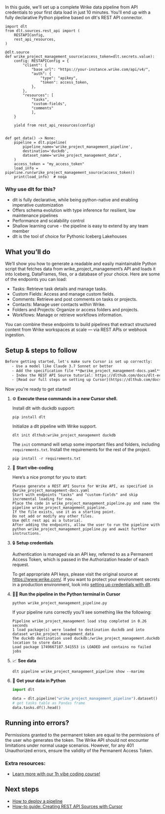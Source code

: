 In this guide, we'll set up a complete Wrike data pipeline from API credentials to your first data load in just 10 minutes. You'll end up with a fully declarative Python pipeline based on dlt's REST API connector.

```python-outcome
import dlt
from dlt.sources.rest_api import (
    RESTAPIConfig,
    rest_api_resources,
)

@dlt.source
def wrike_project_management_source(access_token=dlt.secrets.value):
    config: RESTAPIConfig = {
        "client": {
            "base_url": "https://your-instance.wrike.com/api/v4/",
            "auth": {
                "type": "apikey",
                "token": access_token,
            },
        },
        "resources": [
            "tasks",
            "custom-fields",
            "comments"
            ],
    }

    yield from rest_api_resources(config)


def get_data() -> None:
    pipeline = dlt.pipeline(
        pipeline_name='wrike_project_management_pipeline',
        destination='duckdb',
        dataset_name='wrike_project_management_data', 
    )
    access_token = "my_access_token"
    load_info = pipeline.run(wrike_project_management_source(access_token))
    print(load_info)  # noqa
```

### Why use dlt for this?

- dlt is fully declarative, while being python-native and enabling imperative customization
- Offers schema evolution with type inference for resilient, low maintenance pipelines
- Performance and scalability control
- Shallow learning curve - the pipeline is easy to extend by any team member
- dlt is the tool of choice for Pythonic Iceberg Lakehouses

## What you’ll do

We’ll show you how to generate a readable and easily maintainable Python script that fetches data from wrike_project_management’s API and loads it into Iceberg, DataFrames, files, or a database of your choice. Here are some of the endpoints you can load:

- Tasks: Retrieve task details and manage tasks.
- Custom Fields: Access and manage custom fields.
- Comments: Retrieve and post comments on tasks or projects.
- Contacts: Manage user contacts within Wrike.
- Folders and Projects: Organize or access folders and projects.
- Workflows: Manage or retrieve workflows information.

You can combine these endpoints to build pipelines that extract structured content from Wrike workspaces at scale — via REST APIs or webhook ingestion.

## Setup & steps to follow

```default
Before getting started, let's make sure Cursor is set up correctly:
   - Use a model like Claude 3.7 Sonnet or better
   - Add the specification file **@wrike_project_management-docs.yaml** as context
   - Index the REST API Source tutorial: https://dlthub.com/docs/dlt-ecosystem/verified-sources/rest_api/ and add it to context as **@dlt rest api**
   - [Read our full steps on setting up Cursor](https://dlthub.com/docs/dlt-ecosystem/llm-tooling/cursor-restapi#23-configuring-cursor-with-documentation)
```

Now you're ready to get started! 

1. ⚙️ **Execute these commands in a new Cursor shell.**
    
    Install dlt with duckdb support:
    ```shell
    pip install dlt
    ```

    Initialize a dlt pipeline with Wrike support.
    ```shell
    dlt init dlthub:wrike_project_management duckdb
    ```

    The `init` command will setup some important files and folders, including `requirements.txt`. Install the requirements for the rest of the project.
    ```shell
    pip install -r requirements.txt
    ```
    
2. 🤠 **Start vibe-coding**
    
    Here’s a nice prompt for you to start: 
    
    ```prompt
    Please generate a REST API Source for Wrike API, as specified in @wrike_project_management-docs.yaml 
    Start with endpoints "tasks" and "custom-fields" and skip incremental loading for now. 
    Place the code in wrike_project_management_pipeline.py and name the pipeline wrike_project_management_pipeline. 
    If the file exists, use it as a starting point. 
    Do not add or modify any other files. 
    Use @dlt rest api as a tutorial. 
    After adding the endpoints, allow the user to run the pipeline with python wrike_project_management_pipeline.py and await further instructions.
    ```

    
3. 🔒 **Setup credentials** 
    
    Authentication is managed via an API key, referred to as a Permanent Access Token, which is passed in the Authorization header of each request.
    
    To get appropriate API keys, please visit the original source at https://www.wrike.com/.
    If you want to protect your environment secrets in a production environment, look into [setting up credentials with dlt](https://dlthub.com/docs/walkthroughs/add_credentials).
    
4. 🏃‍♀️ **Run the pipeline in the Python terminal in Cursor**
    
    ```shell
    python wrike_project_management_pipeline.py
    ```
    
    If your pipeline runs correctly you’ll see something like the following:
    
    ```shell
    Pipeline wrike_project_management load step completed in 0.26 seconds
    1 load package(s) were loaded to destination duckdb and into dataset wrike_project_management_data
    The duckdb destination used duckdb:/wrike_project_management.duckdb location to store data
    Load package 1749667187.541553 is LOADED and contains no failed jobs
    ```
    
5. 📈 **See data**
    
    ```shell
    dlt pipeline wrike_project_management_pipeline show --marimo
    ```
    
6. 🐍 **Get your data in Python**
    
    ```python
    import dlt

   data = dlt.pipeline("wrike_project_management_pipeline").dataset()
   # get tasks table as Pandas frame
   data.tasks.df().head()
    ```

## Running into errors?

Permissions granted to the permanent token are equal to the permissions of the user who generates the token. The Wrike API should not encounter limitations under normal usage scenarios. However, for any 401 Unauthorized errors, ensure the validity of the Permanent Access Token.

### Extra resources:

- [Learn more with our 1h vibe coding course!](https://www.youtube.com/watch?v=GGid70rnJuM)

## Next steps

- [How to deploy a pipeline](https://dlthub.com/docs/walkthroughs/deploy-a-pipeline)
- [How-to guide: Creating REST API Sources with Cursor](https://dlthub.com/docs/dlt-ecosystem/llm-tooling/cursor-restapi)